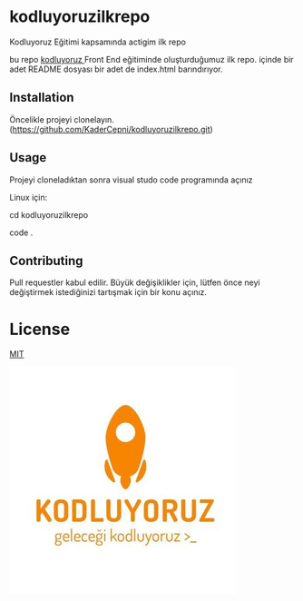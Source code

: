 # kodluyoruzilkrepo
Kodluyoruz Eğitimi kapsamında actigim ilk repo

bu repo [kodluyoruz ](https://kodluyoruz.com) Front End eğitiminde oluşturduğumuz ilk repo. içinde bir adet README dosyası bir adet de index.html barındırıyor.

## Installation

Öncelikle projeyi clonelayın.(https://github.com/KaderCepni/kodluyoruzilkrepo.git)

## Usage

Projeyi cloneladıktan sonra visual studo code programında açınız

Linux için:

cd kodluyoruzilkrepo

code .


## Contributing

Pull requestler kabul edilir. Büyük değişiklikler için, lütfen önce neyi değiştirmek istediğinizi tartışmak için bir konu açınız.

# License
[MIT](https://choosealicense.com/licenses/mit/)


![PROJEM](https://raw.githubusercontent.com/Kodluyoruz/taskforce/git/git/markdown-nedir-nasil-kullaniriz-/figures/kodluyoruz_logo.jpg)
